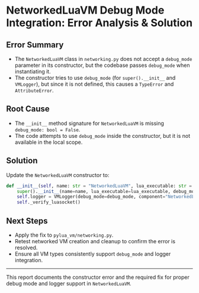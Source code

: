 # NetworkedLuaVM Debug Mode Integration: Error Analysis & Solution

## Error Summary

- The `NetworkedLuaVM` class in `networking.py` does not accept a `debug_mode` parameter in its constructor, but the codebase passes `debug_mode` when instantiating it.
- The constructor tries to use `debug_mode` (for `super().__init__` and `VMLogger`), but since it is not defined, this causes a `TypeError` and `AttributeError`.

## Root Cause

- The `__init__` method signature for `NetworkedLuaVM` is missing `debug_mode: bool = False`.
- The code attempts to use `debug_mode` inside the constructor, but it is not available in the local scope.

## Solution

Update the `NetworkedLuaVM` constructor to:
```python
def __init__(self, name: str = "NetworkedLuaVM", lua_executable: str = "lua", debug_mode: bool = False):
    super().__init__(name=name, lua_executable=lua_executable, debug_mode=debug_mode)
    self.logger = VMLogger(debug_mode=debug_mode, component="NetworkedLuaVM")
    self._verify_luasocket()
```

## Next Steps
- Apply the fix to `pylua_vm/networking.py`.
- Retest networked VM creation and cleanup to confirm the error is resolved.
- Ensure all VM types consistently support `debug_mode` and logger integration.

---

This report documents the constructor error and the required fix for proper debug mode and logger support in `NetworkedLuaVM`.
